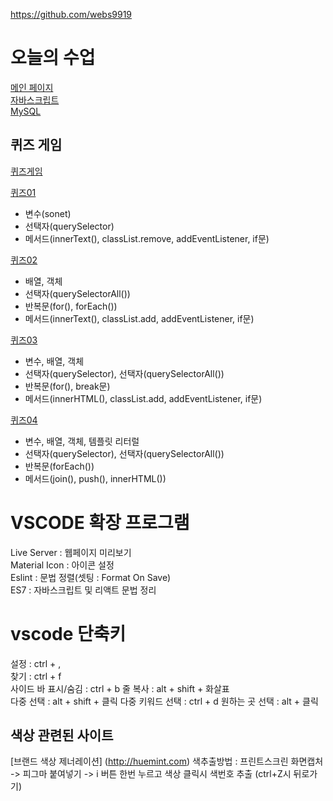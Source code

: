 https://github.com/webs9919


# 오늘의 수업
[메인 페이지](https://an83690880.github.io/class2024/)   
[자바스크립트](https://an83690880.github.io/class2024/javascript/index.html)      
[MySQL](https://an83690880.github.io/class2024/mysql/index.html)   

## 퀴즈 게임
[퀴즈게임](https://an83690880.github.io/class2024/quiz/index.html)

[퀴즈01](https://an83690880.github.io/class2024/quiz/quiz01.html)
- 변수(sonet)
- 선택자(querySelector)
- 메서드(innerText(), classList.remove, addEventListener, if문)

[퀴즈02](https://an83690880.github.io/class2024/quiz/quiz02.html)
- 배열, 객체
- 선택자(querySelectorAll())
- 반복문(for(), forEach())
- 메서드(innerText(), classList.add, addEventListener, if문)

[퀴즈03](https://an83690880.github.io/class2024/quiz/quiz03.html)
- 변수, 배열, 객체
- 선택자(querySelector), 선택자(querySelectorAll())
- 반복문(for(), break문)
- 메서드(innerHTML(), classList.add, addEventListener, if문)


[퀴즈04](https://an83690880.github.io/class2024/quiz/quiz04.html)
- 변수, 배열, 객체, 템플릿 리터럴
- 선택자(querySelector), 선택자(querySelectorAll())
- 반복문(forEach())
- 메서드(join(), push(), innerHTML())


# VSCODE 확장 프로그램
Live Server : 웹페이지 미리보기   
Material Icon : 아이콘 설정   
Eslint : 문법 정렬(셋팅 : Format On Save)   
ES7 : 자바스크립트 및 리액트 문법 정리   

# vscode 단축키
설정 : ctrl + ,   
찾기 : ctrl + f  
사이드 바 표시/숨김 : ctrl + b 
줄 복사 : alt + shift + 화살표  
다중 선택 : alt + shift + 클릭
다중 키워드 선택 : ctrl + d
원하는 곳 선택 : alt + 클릭



## 색상 관련된 사이트
[브랜드 색상 제너레이션] (http://huemint.com)
색추출방법 : 프린트스크린 화면캡처 -> 피그마 붙여넣기 -> i 버튼 한번 누르고 색상 클릭시 색번호 추출 (ctrl+Z시 뒤로가기)